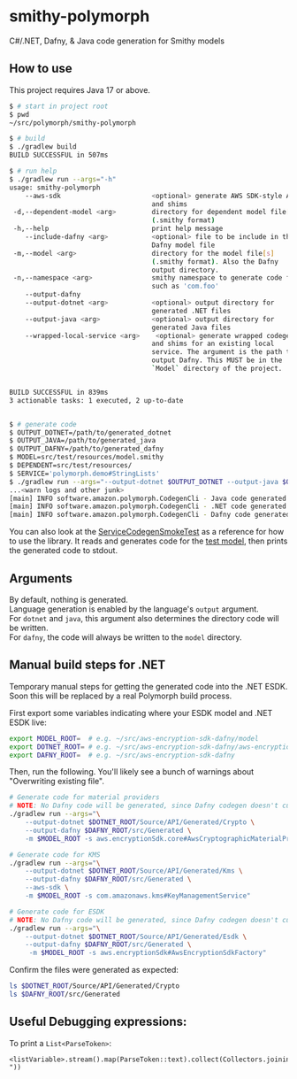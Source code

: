 # smithy-polymorph

C#/.NET, Dafny, & Java code generation for Smithy models

## How to use

This project requires Java 17 or above.

```bash
$ # start in project root
$ pwd
~/src/polymorph/smithy-polymorph

$ # build
$ ./gradlew build
BUILD SUCCESSFUL in 507ms

$ # run help
$ ./gradlew run --args="-h"
usage: smithy-polymorph
    --aws-sdk                       <optional> generate AWS SDK-style API
                                    and shims
 -d,--dependent-model <arg>         directory for dependent model file[s]
                                    (.smithy format)
 -h,--help                          print help message
    --include-dafny <arg>           <optional> file to be include in the
                                    Dafny model file
 -m,--model <arg>                   directory for the model file[s]
                                    (.smithy format). Also the Dafny
                                    output directory.
 -n,--namespace <arg>               smithy namespace to generate code for,
                                    such as 'com.foo'
    --output-dafny
    --output-dotnet <arg>           <optional> output directory for
                                    generated .NET files
    --output-java <arg>             <optional> output directory for
                                    generated Java files
    --wrapped-local-service <arg>    <optional> generate wrapped codegen
                                    and shims for an existing local
                                    service. The argument is the path to
                                    output Dafny. This MUST be in the
                                    `Model` directory of the project.


BUILD SUCCESSFUL in 839ms
3 actionable tasks: 1 executed, 2 up-to-date


$ # generate code
$ OUTPUT_DOTNET=/path/to/generated_dotnet
$ OUTPUT_JAVA=/path/to/generated_java
$ OUTPUT_DAFNY=/path/to/generated_dafny
$ MODEL=src/test/resources/model.smithy
$ DEPENDENT=src/test/resources/
$ SERVICE='polymorph.demo#StringLists'
$ ./gradlew run --args="--output-dotnet $OUTPUT_DOTNET --output-java $OUTPUT_JAVA --output-dafny -m $MODEL -d $DEPENDENT"
...<warn logs and other junk>
[main] INFO software.amazon.polymorph.CodegenCli - Java code generated in /.../generated-java
[main] INFO software.amazon.polymorph.CodegenCli - .NET code generated in /.../generated-dotnet
[main] INFO software.amazon.polymorph.CodegenCli - Dafny code generated in /.../model
```

You can also look at the [ServiceCodegenSmokeTest](./src/test/java/software/amazon/polymorph/smithydotnet/ServiceCodegenSmokeTest.java) as a reference for how to use the library. It reads and generates code for the [test model](./src/test/resources/model.smithy), then prints the generated code to stdout.

## Arguments
By default, nothing is generated.  
Language generation is enabled by the language's `output` argument.  
For `dotnet` and `java`, this argument also determines the directory code will be written.  
For `dafny`, the code will always be written to the `model` directory.

## Manual build steps for .NET

Temporary manual steps for getting the generated code into the .NET ESDK.
Soon this will be replaced by a real Polymorph build process.

First export some variables indicating where your ESDK model and .NET ESDK live:

```bash
export MODEL_ROOT=  # e.g. ~/src/aws-encryption-sdk-dafny/model
export DOTNET_ROOT= # e.g. ~/src/aws-encryption-sdk-dafny/aws-encryption-sdk-net-formally-verified
export DAFNY_ROOT=  # e.g. ~/src/aws-encryption-sdk-dafny
```

Then, run the following. You'll likely see a bunch of warnings about "Overwriting existing file".

```bash
# Generate code for material providers
# NOTE: No Dafny code will be generated, since Dafny codegen doesn't currently support non-AWS-SDK models
./gradlew run --args="\
    --output-dotnet $DOTNET_ROOT/Source/API/Generated/Crypto \
    --output-dafny $DAFNY_ROOT/src/Generated \
    -m $MODEL_ROOT -s aws.encryptionSdk.core#AwsCryptographicMaterialProvidersFactory"

# Generate code for KMS
./gradlew run --args="\
    --output-dotnet $DOTNET_ROOT/Source/API/Generated/Kms \
    --output-dafny $DAFNY_ROOT/src/Generated \
    --aws-sdk \
    -m $MODEL_ROOT -s com.amazonaws.kms#KeyManagementService"

# Generate code for ESDK
# NOTE: No Dafny code will be generated, since Dafny codegen doesn't currently support non-AWS-SDK models
./gradlew run --args="\
    --output-dotnet $DOTNET_ROOT/Source/API/Generated/Esdk \
    --output-dafny $DAFNY_ROOT/src/Generated \
     -m $MODEL_ROOT -s aws.encryptionSdk#AwsEncryptionSdkFactory"
```

Confirm the files were generated as expected:

```bash
ls $DOTNET_ROOT/Source/API/Generated/Crypto
ls $DAFNY_ROOT/src/Generated
```

## Useful Debugging expressions:

To print a `List<ParseToken>`:
```
<listVariable>.stream().map(ParseToken::text).collect(Collectors.joining(" "))
```
